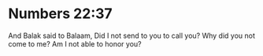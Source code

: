 # Numbers 22:37

And Balak said to Balaam, Did I not send to you to call you? Why did you not come to me? Am I not able to honor you?
